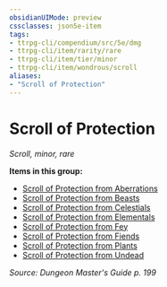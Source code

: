 ```yaml
---
obsidianUIMode: preview
cssclasses: json5e-item
tags:
- ttrpg-cli/compendium/src/5e/dmg
- ttrpg-cli/item/rarity/rare
- ttrpg-cli/item/tier/minor
- ttrpg-cli/item/wondrous/scroll
aliases: 
- "Scroll of Protection"
---
```

# Scroll of Protection
*Scroll, minor, rare*  



**Items in this group:**

- [Scroll of Protection from Aberrations](/CLI/items/scroll-of-protection-from-aberrations.md)
- [Scroll of Protection from Beasts](/CLI/items/scroll-of-protection-from-beasts.md)
- [Scroll of Protection from Celestials](/CLI/items/scroll-of-protection-from-celestials.md)
- [Scroll of Protection from Elementals](/CLI/items/scroll-of-protection-from-elementals.md)
- [Scroll of Protection from Fey](/CLI/items/scroll-of-protection-from-fey.md)
- [Scroll of Protection from Fiends](/CLI/items/scroll-of-protection-from-fiends.md)
- [Scroll of Protection from Plants](/CLI/items/scroll-of-protection-from-plants.md)
- [Scroll of Protection from Undead](/CLI/items/scroll-of-protection-from-undead.md)

*Source: Dungeon Master's Guide p. 199*